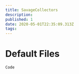 ```yaml
---
title: SavageCollectors
description: 
published: 1
date: 2020-05-01T22:35:09.313Z
tags: 
---
```


# Default Files
```
Code
```